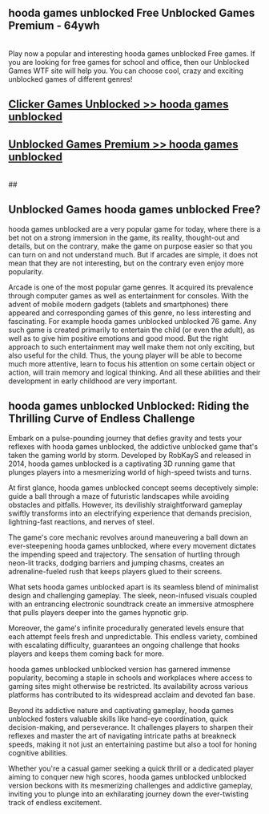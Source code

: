 ## hooda games unblocked Free Unblocked Games Premium - 64ywh <br>
<br>
Play now a popular and interesting hooda games unblocked Free games. If you are looking for free games for school and office, then our Unblocked Games WTF site will help you. You can choose cool, crazy and exciting unblocked games of different genres!


##  [Clicker Games Unblocked >> hooda games unblocked](http://freeplayer.one?title=hooda_games_unblocked&ref=05)

##  [Unblocked Games Premium >> hooda games unblocked](http://freeplayer.one?title=hooda_games_unblocked&ref=05)
  <br>
  ##



## Unblocked Games hooda games unblocked Free?

hooda games unblocked are a very popular game for today, where there is a bet not on a strong immersion in the game, its reality, thought-out and details, but on the contrary, make the game on purpose easier so that you can turn on and not understand much. But if arcades are simple, it does not mean that they are not interesting, but on the contrary even enjoy more popularity.

Arcade is one of the most popular game genres. It acquired its prevalence through computer games as well as entertainment for consoles. With the advent of mobile modern gadgets (tablets and smartphones) there appeared and corresponding games of this genre, no less interesting and fascinating. For example hooda games unblocked unblocked 76 game. Any such game is created primarily to entertain the child (or even the adult), as well as to give him positive emotions and good mood. But the right approach to such entertainment may well make them not only exciting, but also useful for the child. Thus, the young player will be able to become much more attentive, learn to focus his attention on some certain object or action, will train memory and logical thinking. And all these abilities and their development in early childhood are very important.

##  hooda games unblocked Unblocked: Riding the Thrilling Curve of Endless Challenge

Embark on a pulse-pounding journey that defies gravity and tests your reflexes with hooda games unblocked, the addictive unblocked game that's taken the gaming world by storm. Developed by RobKayS and released in 2014, hooda games unblocked is a captivating 3D running game that plunges players into a mesmerizing world of high-speed twists and turns.

At first glance, hooda games unblocked concept seems deceptively simple: guide a ball through a maze of futuristic landscapes while avoiding obstacles and pitfalls. However, its devilishly straightforward gameplay swiftly transforms into an electrifying experience that demands precision, lightning-fast reactions, and nerves of steel.

The game's core mechanic revolves around maneuvering a ball down an ever-steepening hooda games unblocked, where every movement dictates the impending speed and trajectory. The sensation of hurtling through neon-lit tracks, dodging barriers and jumping chasms, creates an adrenaline-fueled rush that keeps players glued to their screens.

What sets hooda games unblocked apart is its seamless blend of minimalist design and challenging gameplay. The sleek, neon-infused visuals coupled with an entrancing electronic soundtrack create an immersive atmosphere that pulls players deeper into the games hypnotic grip.

Moreover, the game's infinite procedurally generated levels ensure that each attempt feels fresh and unpredictable. This endless variety, combined with escalating difficulty, guarantees an ongoing challenge that hooks players and keeps them coming back for more.

hooda games unblocked unblocked version has garnered immense popularity, becoming a staple in schools and workplaces where access to gaming sites might otherwise be restricted. Its availability across various platforms has contributed to its widespread acclaim and devoted fan base.

Beyond its addictive nature and captivating gameplay, hooda games unblocked fosters valuable skills like hand-eye coordination, quick decision-making, and perseverance. It challenges players to sharpen their reflexes and master the art of navigating intricate paths at breakneck speeds, making it not just an entertaining pastime but also a tool for honing cognitive abilities.

Whether you're a casual gamer seeking a quick thrill or a dedicated player aiming to conquer new high scores, hooda games unblocked unblocked version beckons with its mesmerizing challenges and addictive gameplay, inviting you to plunge into an exhilarating journey down the ever-twisting track of endless excitement.